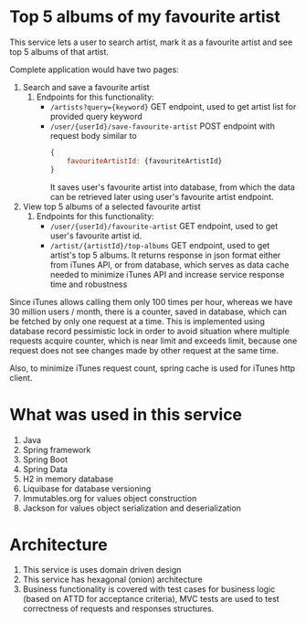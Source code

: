 # Top 5 albums of my favourite artist

This service lets a user to search artist, mark it as a favourite artist and see top 5 albums of that artist.

Complete application would have two pages:

1. Search and save a favourite artist
    1. Endpoints for this functionality:
        * `/artists?query={keyword}` GET endpoint, used to get artist list for provided query keyword
        * `/user/{userId}/save-favourite-artist` POST endpoint with request body similar to
          ```javascript
          {
              favouriteArtistId: {favouriteArtistId}
          }
          ```
          It saves user's favourite artist into database, from which the data can be retrieved later using user's favourite artist endpoint.
1. View top 5 albums of a selected favourite artist
    1. Endpoints for this functionality:
        * `/user/{userId}/favourite-artist` GET endpoint, used to get user's favourite artist id.
        * `/artist/{artistId}/top-albums` GET endpoint, used to get artist's top 5 albums. It returns response in json format either from iTunes API, or from
          database, which serves as data cache needed to minimize iTunes API and increase service response time and robustness

Since iTunes allows calling them only 100 times per hour, whereas we have 30 million users / month, there is a counter, saved in database, which can be fetched
by only one request at a time. This is implemented using database record pessimistic lock in order to avoid situation where multiple requests acquire counter,
which is near limit and exceeds limit, because one request does not see changes made by other request at the same time.

Also, to minimize iTunes request count, spring cache is used for iTunes http client.

# What was used in this service

1. Java
1. Spring framework
1. Spring Boot
1. Spring Data
1. H2 in memory database
1. Liquibase for database versioning
1. Immutables.org for values object construction
1. Jackson for values object serialization and deserialization

# Architecture

1. This service is uses domain driven design
1. This service has hexagonal (onion) architecture
1. Business functionality is covered with test cases for business logic (based on ATTD for acceptance criteria), MVC tests are used to test correctness of
   requests and responses structures. 
    